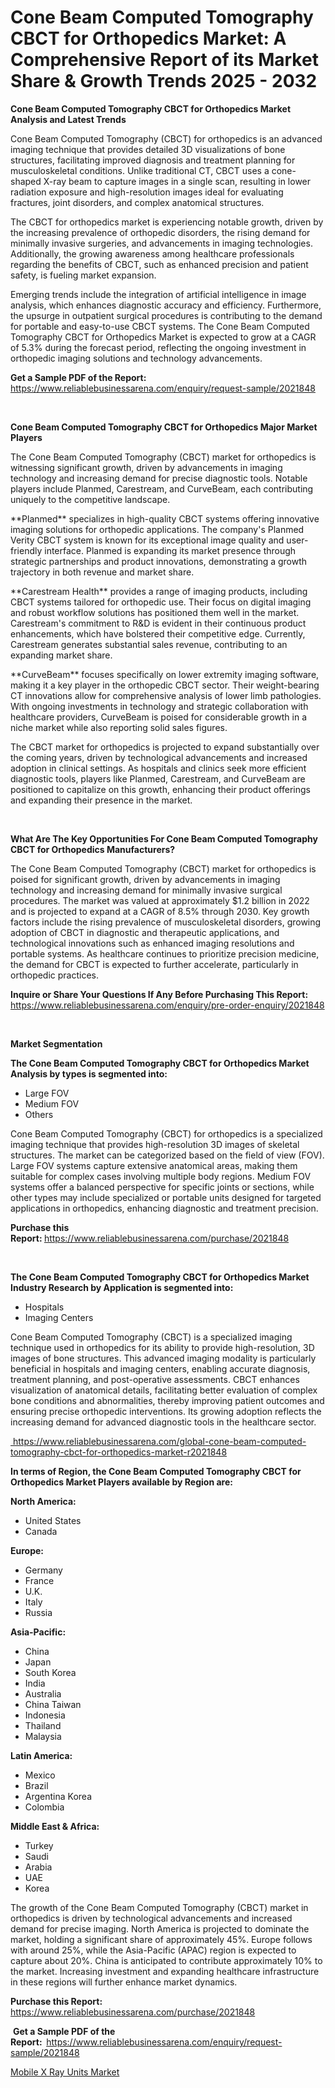 <p><h1>Cone Beam Computed Tomography CBCT for Orthopedics Market: A Comprehensive Report of its Market Share & Growth Trends 2025 - 2032</h1></p><p><strong>Cone Beam Computed Tomography CBCT for Orthopedics Market Analysis and Latest Trends</strong></p>
<p><p>Cone Beam Computed Tomography (CBCT) for orthopedics is an advanced imaging technique that provides detailed 3D visualizations of bone structures, facilitating improved diagnosis and treatment planning for musculoskeletal conditions. Unlike traditional CT, CBCT uses a cone-shaped X-ray beam to capture images in a single scan, resulting in lower radiation exposure and high-resolution images ideal for evaluating fractures, joint disorders, and complex anatomical structures.</p><p>The CBCT for orthopedics market is experiencing notable growth, driven by the increasing prevalence of orthopedic disorders, the rising demand for minimally invasive surgeries, and advancements in imaging technologies. Additionally, the growing awareness among healthcare professionals regarding the benefits of CBCT, such as enhanced precision and patient safety, is fueling market expansion. </p><p>Emerging trends include the integration of artificial intelligence in image analysis, which enhances diagnostic accuracy and efficiency. Furthermore, the upsurge in outpatient surgical procedures is contributing to the demand for portable and easy-to-use CBCT systems. The Cone Beam Computed Tomography CBCT for Orthopedics Market is expected to grow at a CAGR of 5.3% during the forecast period, reflecting the ongoing investment in orthopedic imaging solutions and technology advancements.</p></p>
<p><strong>Get a Sample PDF of the Report:&nbsp;</strong> <a href="https://www.reliablebusinessarena.com/enquiry/request-sample/2021848?utm_campaign=2632&utm_medium=2&utm_source=Github&utm_content=ia&utm_term=29032025&utm_id=cone-beam-computed-tomography-cbct-for-orthopedics">https://www.reliablebusinessarena.com/enquiry/request-sample/2021848</a></p>
<p>&nbsp;</p>
<p><strong>Cone Beam Computed Tomography CBCT for Orthopedics Major Market Players</strong></p>
<p><p>The Cone Beam Computed Tomography (CBCT) market for orthopedics is witnessing significant growth, driven by advancements in imaging technology and increasing demand for precise diagnostic tools. Notable players include Planmed, Carestream, and CurveBeam, each contributing uniquely to the competitive landscape.</p><p>**Planmed** specializes in high-quality CBCT systems offering innovative imaging solutions for orthopedic applications. The company's Planmed Verity CBCT system is known for its exceptional image quality and user-friendly interface. Planmed is expanding its market presence through strategic partnerships and product innovations, demonstrating a growth trajectory in both revenue and market share.</p><p>**Carestream Health** provides a range of imaging products, including CBCT systems tailored for orthopedic use. Their focus on digital imaging and robust workflow solutions has positioned them well in the market. Carestream's commitment to R&D is evident in their continuous product enhancements, which have bolstered their competitive edge. Currently, Carestream generates substantial sales revenue, contributing to an expanding market share.</p><p>**CurveBeam** focuses specifically on lower extremity imaging software, making it a key player in the orthopedic CBCT sector. Their weight-bearing CT innovations allow for comprehensive analysis of lower limb pathologies. With ongoing investments in technology and strategic collaboration with healthcare providers, CurveBeam is poised for considerable growth in a niche market while also reporting solid sales figures.</p><p>The CBCT market for orthopedics is projected to expand substantially over the coming years, driven by technological advancements and increased adoption in clinical settings. As hospitals and clinics seek more efficient diagnostic tools, players like Planmed, Carestream, and CurveBeam are positioned to capitalize on this growth, enhancing their product offerings and expanding their presence in the market.</p></p>
<p>&nbsp;</p>
<p><strong>What Are The Key Opportunities For Cone Beam Computed Tomography CBCT for Orthopedics Manufacturers?</strong></p>
<p><p>The Cone Beam Computed Tomography (CBCT) market for orthopedics is poised for significant growth, driven by advancements in imaging technology and increasing demand for minimally invasive surgical procedures. The market was valued at approximately $1.2 billion in 2022 and is projected to expand at a CAGR of 8.5% through 2030. Key growth factors include the rising prevalence of musculoskeletal disorders, growing adoption of CBCT in diagnostic and therapeutic applications, and technological innovations such as enhanced imaging resolutions and portable systems. As healthcare continues to prioritize precision medicine, the demand for CBCT is expected to further accelerate, particularly in orthopedic practices.</p></p>
<p><strong>Inquire or Share Your Questions If Any Before Purchasing This Report:</strong> <a href="https://www.reliablebusinessarena.com/enquiry/pre-order-enquiry/2021848?utm_campaign=2632&utm_medium=2&utm_source=Github&utm_content=ia&utm_term=29032025&utm_id=cone-beam-computed-tomography-cbct-for-orthopedics">https://www.reliablebusinessarena.com/enquiry/pre-order-enquiry/2021848</a></p>
<p>&nbsp;</p>
<p><strong>Market Segmentation</strong></p>
<p><strong>The Cone Beam Computed Tomography CBCT for Orthopedics Market Analysis by types is segmented into:</strong></p>
<p><ul><li>Large FOV</li><li>Medium FOV</li><li>Others</li></ul></p>
<p><p>Cone Beam Computed Tomography (CBCT) for orthopedics is a specialized imaging technique that provides high-resolution 3D images of skeletal structures. The market can be categorized based on the field of view (FOV). Large FOV systems capture extensive anatomical areas, making them suitable for complex cases involving multiple body regions. Medium FOV systems offer a balanced perspective for specific joints or sections, while other types may include specialized or portable units designed for targeted applications in orthopedics, enhancing diagnostic and treatment precision.</p></p>
<p><strong>Purchase this Report:&nbsp;</strong><a href="https://www.reliablebusinessarena.com/purchase/2021848?utm_campaign=2632&utm_medium=2&utm_source=Github&utm_content=ia&utm_term=29032025&utm_id=cone-beam-computed-tomography-cbct-for-orthopedics">https://www.reliablebusinessarena.com/purchase/2021848</a></p>
<p>&nbsp;</p>
<p><strong>The Cone Beam Computed Tomography CBCT for Orthopedics Market Industry Research by Application is segmented into:</strong></p>
<p><ul><li>Hospitals</li><li>Imaging Centers</li></ul></p>
<p><p>Cone Beam Computed Tomography (CBCT) is a specialized imaging technique used in orthopedics for its ability to provide high-resolution, 3D images of bone structures. This advanced imaging modality is particularly beneficial in hospitals and imaging centers, enabling accurate diagnosis, treatment planning, and post-operative assessments. CBCT enhances visualization of anatomical details, facilitating better evaluation of complex bone conditions and abnormalities, thereby improving patient outcomes and ensuring precise orthopedic interventions. Its growing adoption reflects the increasing demand for advanced diagnostic tools in the healthcare sector.</p></p>
<p><a href="https://www.reliablebusinessarena.com/global-cone-beam-computed-tomography-cbct-for-orthopedics-market-r2021848?utm_campaign=2632&utm_medium=2&utm_source=Github&utm_content=ia&utm_term=29032025&utm_id=cone-beam-computed-tomography-cbct-for-orthopedics">&nbsp;https://www.reliablebusinessarena.com/global-cone-beam-computed-tomography-cbct-for-orthopedics-market-r2021848</a></p>
<p><strong>In terms of Region, the Cone Beam Computed Tomography CBCT for Orthopedics Market Players available by Region are:</strong></p>
<p>
    <p> <strong> North America: </strong>
        <ul>
            <li>United States</li>
            <li>Canada</li>
        </ul>
        </p> 
    <p> <strong> Europe: </strong>
        <ul>
            <li>Germany</li>
            <li>France</li>
            <li>U.K.</li>
            <li>Italy</li>
            <li>Russia</li>
        </ul>
        </p> 
    <p> <strong> Asia-Pacific: </strong>
        <ul>
            <li>China</li>
            <li>Japan</li>
            <li>South Korea</li>
            <li>India</li>
            <li>Australia</li>
            <li>China Taiwan</li>
            <li>Indonesia</li>
            <li>Thailand</li>
            <li>Malaysia</li>
        </ul>
        </p> 
    <p> <strong> Latin America: </strong>
        <ul>
            <li>Mexico</li>
            <li>Brazil</li>
            <li>Argentina Korea</li>
            <li>Colombia</li>
        </ul>
        </p> 
    <p> <strong> Middle East & Africa: </strong>
        <ul>
            <li>Turkey</li>
            <li>Saudi</li>
            <li>Arabia</li>
            <li>UAE</li>
            <li>Korea</li>
        </ul>
    </p>
    </p>
<p><p>The growth of the Cone Beam Computed Tomography (CBCT) market in orthopedics is driven by technological advancements and increased demand for precise imaging. North America is projected to dominate the market, holding a significant share of approximately 45%. Europe follows with around 25%, while the Asia-Pacific (APAC) region is expected to capture about 20%. China is anticipated to contribute approximately 10% to the market. Increasing investment and expanding healthcare infrastructure in these regions will further enhance market dynamics.</p></p>
<p><strong>Purchase this Report: </strong><a href="https://www.reliablebusinessarena.com/purchase/2021848?utm_campaign=2632&utm_medium=2&utm_source=Github&utm_content=ia&utm_term=29032025&utm_id=cone-beam-computed-tomography-cbct-for-orthopedics">https://www.reliablebusinessarena.com/purchase/2021848</a></p>
<p>&nbsp;<strong>Get a Sample PDF of the Report:&nbsp;&nbsp;</strong><a href="https://www.reliablebusinessarena.com/enquiry/request-sample/2021848?utm_campaign=2632&utm_medium=2&utm_source=Github&utm_content=ia&utm_term=29032025&utm_id=cone-beam-computed-tomography-cbct-for-orthopedics">https://www.reliablebusinessarena.com/enquiry/request-sample/2021848</a></p>
<p><strong></strong></p>
<p><p><a href="https://github.com/pimanoruman/Market-Research-Report-List-1/blob/main/mobile-x-ray-units-market.md?utm_campaign=2632&utm_medium=2&utm_source=Github&utm_content=ia&utm_term=29032025&utm_id=cone-beam-computed-tomography-cbct-for-orthopedics">Mobile X Ray Units Market</a></p></p>
